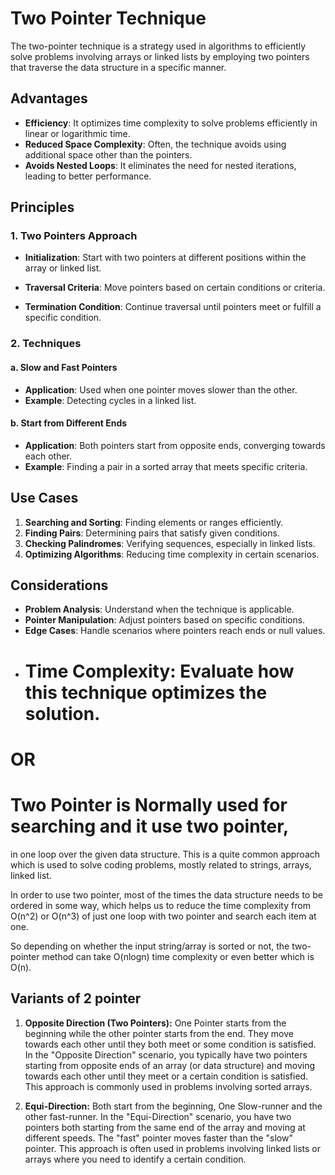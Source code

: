 # Two Pointer Technique

The two-pointer technique is a strategy used in algorithms to efficiently solve problems involving arrays or linked lists by employing two pointers that traverse the data structure in a specific manner.

## Advantages

- **Efficiency**: It optimizes time complexity to solve problems efficiently in linear or logarithmic time.
- **Reduced Space Complexity**: Often, the technique avoids using additional space other than the pointers.
- **Avoids Nested Loops**: It eliminates the need for nested iterations, leading to better performance.

## Principles

### 1. Two Pointers Approach

- **Initialization**: Start with two pointers at different positions within the array or linked list.

- **Traversal Criteria**: Move pointers based on certain conditions or criteria.

- **Termination Condition**: Continue traversal until pointers meet or fulfill a specific condition.

### 2. Techniques

#### a. Slow and Fast Pointers

- **Application**: Used when one pointer moves slower than the other.
- **Example**: Detecting cycles in a linked list.

#### b. Start from Different Ends

- **Application**: Both pointers start from opposite ends, converging towards each other.
- **Example**: Finding a pair in a sorted array that meets specific criteria.

## Use Cases

1. **Searching and Sorting**: Finding elements or ranges efficiently.
2. **Finding Pairs**: Determining pairs that satisfy given conditions.
3. **Checking Palindromes**: Verifying sequences, especially in linked lists.
4. **Optimizing Algorithms**: Reducing time complexity in certain scenarios.

## Considerations

- **Problem Analysis**: Understand when the technique is applicable.
- **Pointer Manipulation**: Adjust pointers based on specific conditions.
- **Edge Cases**: Handle scenarios where pointers reach ends or null values.
- # **Time Complexity**: Evaluate how this technique optimizes the solution.

# OR

# Two Pointer is Normally used for searching and it use two pointer,

in one loop over the given data structure. This is a quite common approach
which is used to solve coding problems, mostly related to strings, arrays, linked list.

In order to use two pointer, most of the times the data structure needs to be ordered in some way, which helps us to reduce the time complexity from O(n^2) or O(n^3) of just one loop with two pointer and search each item at one.

So depending on whether the input string/array is sorted or not, the two-pointer method can take O(nlogn) time complexity or even better which is O(n).

## Variants of 2 pointer

1. **Opposite Direction (Two Pointers):**
   One Pointer starts from the beginning while the other pointer starts from the end.
   They move towards each other until they both meet or some condition is satisfied.
   In the "Opposite Direction" scenario, you typically have two pointers starting from opposite ends of an array (or data structure) and moving towards each other until they meet or a certain condition is satisfied. This approach is commonly used in problems involving sorted arrays.

2. **Equi-Direction:**
   Both start from the beginning, One Slow-runner and the other fast-runner.
   In the "Equi-Direction" scenario, you have two pointers both starting from the same end of the array and moving at different speeds. The "fast" pointer moves faster than the "slow" pointer. This approach is often used in problems involving linked lists or arrays where you need to identify a certain condition.
